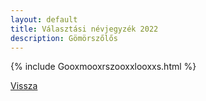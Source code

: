 ```yaml
---
layout: default
title: Választási névjegyzék 2022
description: Gömörszőlős
---
```


{% include Gooxmooxrszooxxlooxxs.html %}

[Vissza](./)